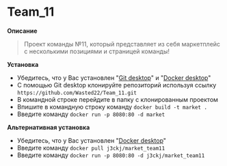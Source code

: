 # Team_11

**Описание**
> Проект команды №11, который представляет из себя маркетплейс с несколькими позициями и страницей команды!

**Установка**
- Убедитесь, что у Вас установлен "[Git desktop](https://desktop.github.com/)" и "[Docker desktop](https://www.docker.com/products/docker-desktop/)" 
- С помощью Git desktop клонируйте репозиторий используя ссылку ``` https://github.com/Wasted22/Team_11.git ```
- В командной строке перейдите в папку с клонированным проектом
- Впишите в командную строку команду ``` docker build -t market . ```
- Введите команду ``` docker run -p 8080:80 -d market ```

**Альтернативная установка**
- Убедитесь, что у Вас установлен "[Docker desktop](https://www.docker.com/products/docker-desktop/)"
- Введите команду ``` docker pull j3ckj/market_team11 ```
- Введите команду ``` docker run -p 8080:80 -d j3ckj/market_team11 ```

